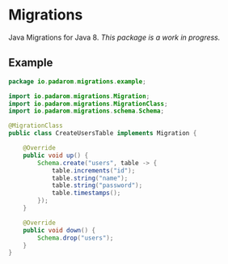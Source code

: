 # Migrations

Java Migrations for Java 8. _This package is a work in progress._

## Example
```java
package io.padarom.migrations.example;

import io.padarom.migrations.Migration;
import io.padarom.migrations.MigrationClass;
import io.padarom.migrations.schema.Schema;

@MigrationClass
public class CreateUsersTable implements Migration {

    @Override
    public void up() {
        Schema.create("users", table -> {
            table.increments("id");
            table.string("name");
            table.string("password");
            table.timestamps();
        });
    }

    @Override
    public void down() {
        Schema.drop("users");
    }
}
```